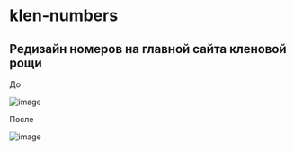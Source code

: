 # klen-numbers

## Редизайн номеров на главной сайта кленовой рощи 

До

![image](https://github.com/user-attachments/assets/033b62c2-9870-45f0-9d3f-b2c8c1677610)

После

![image](https://github.com/user-attachments/assets/b2dd945f-a19a-4bca-8656-e6d65df17ca3)
